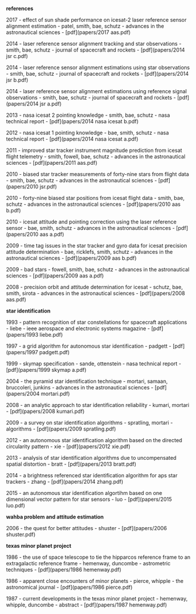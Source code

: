 **references**

2017 - effect of sun shade performance on icesat-2 laser reference sensor alignment estimation - patel, smith, bae, schutz - advances in the astronautical sciences - [pdf](papers/2017 aas.pdf)

2014 - laser reference sensor alignment tracking and star observations - smith, bae, schutz - journal of spacecraft and rockets - [pdf](papers/2014 jsr c.pdf)

2014 - laser reference sensor alignment estimations using star observations - smith, bae, schutz - journal of spacecraft and rockets - [pdf](papers/2014 jsr b.pdf)

2014 - laser reference sensor alignment estimations using reference signal observations - smith, bae, schutz - journal of spacecraft and rockets - [pdf](papers/2014 jsr a.pdf)

2013 - nasa icesat 2 pointing knowledge - smith, bae, schutz - nasa technical report - [pdf](papers/2014 nasa icesat b.pdf)

2012 - nasa icesat 1 pointing knowledge - bae, smith, schutz - nasa technical report - [pdf](papers/2014 nasa icesat a.pdf)

2011 - improved star tracker instrument magnitude prediction from icesat flight telemetry - smith, fowell, bae, schutz - advances in the astronautical sciences - [pdf](papers/2011 aas.pdf)

2010 - biased star tracker measurements of forty-nine stars from flight data - smith, bae, schutz - advances in the astronautical sciences - [pdf](papers/2010 jsr.pdf)

2010 - forty-nine biased star positions from icesat flight data - smith, bae, schutz - advances in the astronautical sciences - [pdf](papers/2010 aas b.pdf)

2010 - icesat attitude and pointing correction using the laser reference sensor - bae, smith, schutz - advances in the astronautical sciences - [pdf](papers/2010 aas a.pdf)

2009 - time tag issues in the star tracker and gyro data for icesat precision attitude determination - bae, ricklefs, smith, schutz - advances in the astronautical sciences - [pdf](papers/2009 aas b.pdf)

2009 - bad stars  - fowell, smith, bae, schutz - advances in the astronautical sciences - [pdf](papers/2009 aas a.pdf)

2008 - precision orbit and attitude determination for icesat - schutz, bae, smith, sirota - advances in the astronautical sciences - [pdf](papers/2008 aas.pdf)

**star identification**

1993 - pattern recognition of star constellations for spacecraft applications - liebe - ieee aerospace and electronic systems magazine - [pdf](papers/1993 liebe.pdf)

1997 - a grid algorithm for autonomous star identification - padgett - [pdf](papers/1997 padgett.pdf)

1999 - skymap specification - sande, ottenstein - nasa technical report - [pdf](papers/1999 skymap a.pdf)

2004 - the pyramid star identification technique - mortari, samaan, bruccoleri, junkins - advances in the astronautical sciences - [pdf](papers/2004 mortari.pdf)

2008 - an analytic approach to star identification reliability - kumari, mortari - [pdf](papers/2008 kumari.pdf)

2009 - a survey on star identification algorithms - spratling, mortari - algorithms - [pdf](papers/2009 spratling.pdf)

2012 - an autonomous star identification algorithm based on the directed circularity pattern - xie - [pdf](papers/2012 xie.pdf)

2013 - analysis of star identification algorithms due to uncompensated spatial distortion - bratt - [pdf](papers/2013 bratt.pdf)

2014 - a brightness referenced star identification algorithm for aps star trackers - zhang - [pdf](papers/2014 zhang.pdf)

2015 - an autonomous star identification algortihm based on one dimensional vector pattern for star sensors - luo - [pdf](papers/2015 luo.pdf)

**wahba problem and attitude estimation**

2006 - the quest for better attitudes - shuster - [pdf](papers/2006 shuster.pdf)

**texas minor planet project**

1986 - the use of space telescope to tie the hipparcos reference frame to an extragalactic reference frame - hemenway, duncombe - astrometric techniques - [pdf](papers/1986 hemenway.pdf)

1986 - apparent close encounters of minor planets - pierce, whipple - the astronomical journal - [pdf](papers/1986 pierce.pdf)

1987 - current developments in the texas minor planet project - hemenway, whipple, duncombe - abstract - [pdf](papers/1987 hemenway.pdf)
